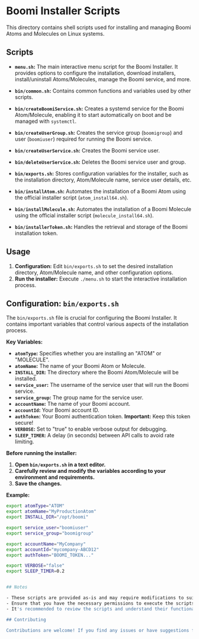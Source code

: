 # Boomi Installer Scripts

This directory contains shell scripts used for installing and managing Boomi Atoms and Molecules on Linux systems.

## Scripts

- **`menu.sh`:** The main interactive menu script for the Boomi Installer. It provides options to configure the installation, download installers, install/uninstall Atoms/Molecules, manage the Boomi service, and more.

- **`bin/common.sh`:** Contains common functions and variables used by other scripts.

- **`bin/createBoomiService.sh`:** Creates a systemd service for the Boomi Atom/Molecule, enabling it to start automatically on boot and be managed with `systemctl`.

- **`bin/createUserGroup.sh`:** Creates the service group (`boomigroup`) and user (`boomiuser`) required for running the Boomi service.

- **`bin/createUserService.sh`:** Creates the Boomi service user.

- **`bin/deleteUserService.sh`:** Deletes the Boomi service user and group.

- **`bin/exports.sh`:** Stores configuration variables for the installer, such as the installation directory, Atom/Molecule name, service user details, etc.

- **`bin/installAtom.sh`:** Automates the installation of a Boomi Atom using the official installer script (`atom_install64.sh`).

- **`bin/installMolecule.sh`:** Automates the installation of a Boomi Molecule using the official installer script (`molecule_install64.sh`).

- **`bin/installerToken.sh`:** Handles the retrieval and storage of the Boomi installation token.

## Usage

1. **Configuration:** Edit `bin/exports.sh` to set the desired installation directory, Atom/Molecule name, and other configuration options.
2. **Run the installer:** Execute `./menu.sh` to start the interactive installation process.

## Configuration: `bin/exports.sh`

The `bin/exports.sh` file is crucial for configuring the Boomi Installer. It contains important variables that control various aspects of the installation process. 

**Key Variables:**

- **`atomType`:** Specifies whether you are installing an "ATOM" or "MOLECULE".
- **`atomName`:** The name of your Boomi Atom or Molecule.
- **`INSTALL_DIR`:** The directory where the Boomi Atom/Molecule will be installed.
- **`service_user`:** The username of the service user that will run the Boomi service.
- **`service_group`:** The group name for the service user.
- **`accountName`:** The name of your Boomi account.
- **`accountId`:** Your Boomi account ID.
- **`authToken`:** Your Boomi authentication token. **Important:** Keep this token secure!
- **`VERBOSE`:** Set to "true" to enable verbose output for debugging.
- **`SLEEP_TIMER`:** A delay (in seconds) between API calls to avoid rate limiting.

**Before running the installer:**

1. **Open `bin/exports.sh` in a text editor.**
2. **Carefully review and modify the variables according to your environment and requirements.**
3. **Save the changes.**

**Example:**

```bash
export atomType="ATOM"
export atomName="MyProductionAtom"
export INSTALL_DIR="/opt/boomi"

export service_user="boomiuser"
export service_group="boomigroup"

export accountName="MyCompany"
export accountId="mycompany-ABCD12"
export authToken="BOOMI_TOKEN..." 

export VERBOSE="false"
export SLEEP_TIMER=0.2


## Notes

- These scripts are provided as-is and may require modifications to suit your specific environment and requirements.
- Ensure that you have the necessary permissions to execute the scripts and make changes to the system.
- It's recommended to review the scripts and understand their functionality before running them.

## Contributing

Contributions are welcome! If you find any issues or have suggestions for improvements, please feel free to open an issue or submit a pull request.
